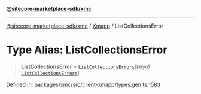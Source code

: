 [**@sitecore-marketplace-sdk/xmc**](../../../../README.md)

***

[@sitecore-marketplace-sdk/xmc](../../../../README.md) / [Xmapp](../README.md) / ListCollectionsError

# Type Alias: ListCollectionsError

> **ListCollectionsError** = [`ListCollectionsErrors`](ListCollectionsErrors.md)\[keyof [`ListCollectionsErrors`](ListCollectionsErrors.md)\]

Defined in: [packages/xmc/src/client-xmapp/types.gen.ts:1583](https://github.com/Sitecore/marketplace-sdk/blob/e3ec55ede335ad59ac5875d32f0d68c50e7bc899/packages/xmc/src/client-xmapp/types.gen.ts#L1583)
